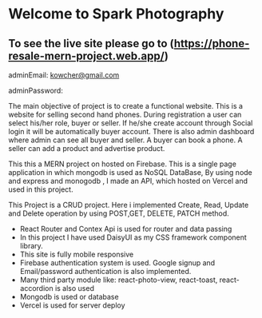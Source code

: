 # Welcome to Spark Photography 

## To see the live site please go to (https://phone-resale-mern-project.web.app/)

adminEmail: <kowcher@gmail.com>

adminPassword: <kowcher>


The main objective of project is to create a functional website. This is a website for selling second hand phones. During registration a user can select his/her role, buyer or seller. If he/she create account through Social login it will be automatically buyer account. There is also admin dashboard where admin can see all buyer and seller. A buyer can book a phone. A seller can add a product and advertise product. 

This this a MERN project on hosted on Firebase. This is a single page application in which mongodb is used as NoSQL DataBase, By using node and express and monogodb , I made an API, which hosted on Vercel and used in this project.


This Project is a CRUD project. Here i implemented Create, Read, Update and Delete operation by using POST,GET, DELETE, PATCH method. 




<ul>
  <li>React Router and Contex Api is used for router and data passing</li>
  <li>In this project I have used DaisyUI as my CSS framework component library.</li>
  <li>This site is fully mobile responsive</li>
  <li>Firebase authentication system is used. Google signup and Email/password authentication is also implemented.  </li>
  <li>Many third party module like: react-photo-view, react-toast, react-accordion is also used  </li>
  <li> Mongodb is used or database </li>
  <li> Vercel is used for server deploy </li>
</ul>